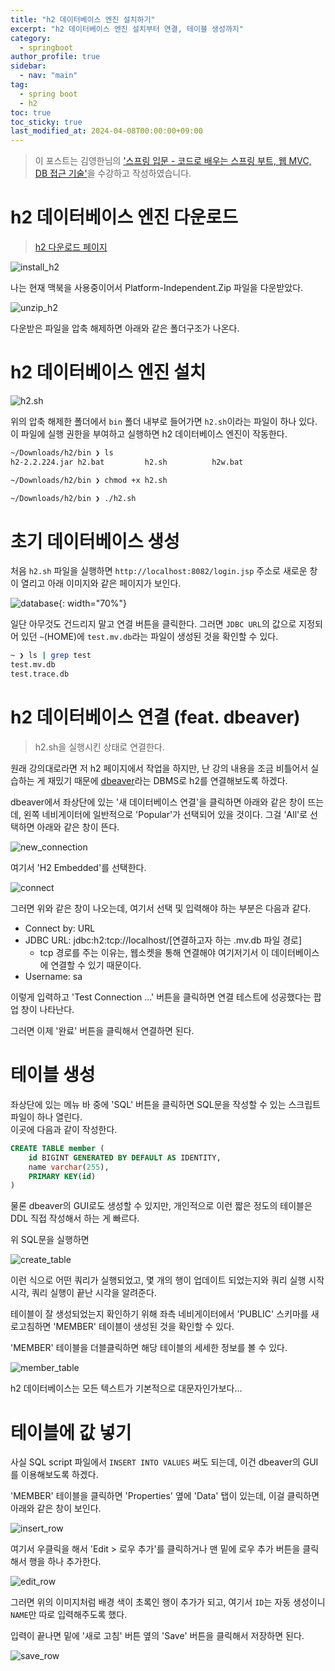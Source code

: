 ```yaml
---
title: "h2 데이터베이스 엔진 설치하기"
excerpt: "h2 데이터베이스 엔진 설치부터 연결, 테이블 생성까지"
category: 
  - springboot
author_profile: true
sidebar:
  - nav: "main" 
tag:
  - spring boot
  - h2
toc: true
toc_sticky: true
last_modified_at: 2024-04-08T00:00:00+09:00
---
```


> 이 포스트는 김영한님의 ['스프링 입문 - 코드로 배우는 스프링 부트, 웹 MVC, DB 접근 기술'](https://www.inflearn.com/course/%EC%8A%A4%ED%94%84%EB%A7%81-%EC%9E%85%EB%AC%B8-%EC%8A%A4%ED%94%84%EB%A7%81%EB%B6%80%ED%8A%B8/dashboard)을 수강하고 작성하였습니다.

# h2 데이터베이스 엔진 다운로드
> [h2 다운로드 페이지](https://www.h2database.com/html/download.html)

![install_h2](/assets/images/page/springboot/2024-04-08_h2_install_page.png)

나는 현재 맥북을 사용중이어서 Platform-Independent.Zip 파일을 다운받았다.

![unzip_h2](/assets/images/page/springboot/2024-04-08_h2_unzip.png)

다운받은 파일을 압축 해제하면 아래와 같은 폴더구조가 나온다.

# h2 데이터베이스 엔진 설치

![h2.sh](/assets/images/page/springboot/2024-04-08_h2_shell.png)

위의 압축 해제한 폴더에서 `bin` 폴더 내부로 들어가면 `h2.sh`이라는 파일이 하나 있다.  
이 파일에 실행 권한을 부여하고 실행하면 h2 데이터베이스 엔진이 작동한다.

```bash
~/Downloads/h2/bin ❯ ls
h2-2.2.224.jar h2.bat         h2.sh          h2w.bat

~/Downloads/h2/bin ❯ chmod +x h2.sh

~/Downloads/h2/bin ❯ ./h2.sh
```

# 초기 데이터베이스 생성
처음 `h2.sh` 파일을 실행하면 `http://localhost:8082/login.jsp` 주소로 새로운 창이 열리고 아래 이미지와 같은 페이지가 보인다.

![database](/assets/images/page/springboot/2024-04-08_h2_run.png){: width="70%"}

일단 아무것도 건드리지 말고 연결 버튼을 클릭한다.
그러면 `JDBC URL`의 값으로 지정되어 있던 `~`(HOME)에 `test.mv.db`라는 파일이 생성된 것을 확인할 수 있다.

```bash
~ ❯ ls | grep test
test.mv.db
test.trace.db
```

# h2 데이터베이스 연결 (feat. dbeaver)

> h2.sh을 실행시킨 상태로 연결한다.

원래 강의대로라면 저 h2 페이지에서 작업을 하지만, 난 강의 내용을 조금 비틀어서 실습하는 게 재밌기 때문에 [dbeaver](https://dbeaver.io/)라는 DBMS로 h2를 연결해보도록 하겠다.

dbeaver에서 좌상단에 있는 '새 데이터베이스 연결'을 클릭하면 아래와 같은 창이 뜨는데, 왼쪽 네비게이터에 일반적으로 'Popular'가 선택되어 있을 것이다. 그걸 'All'로 선택하면 아래와 같은 창이 뜬다.

![new_connection](/assets/images/page/springboot/2024-04-08_new_connection.png)

여기서 'H2 Embedded'를 선택한다.

![connect](/assets/images/page/springboot/2024-04-08_connect.png)

그러면 위와 같은 창이 나오는데, 여기서 선택 및 입력해야 하는 부분은 다음과 같다.

- Connect by: URL
- JDBC URL: jdbc:h2:tcp://localhost/[연결하고자 하는 .mv.db 파일 경로]
  - tcp 경로를 주는 이유는, 웹소켓을 통해 연결해야 여기저기서 이 데이터베이스에 연결할 수 있기 때문이다.
- Username: sa

이렇게 입력하고 'Test Connection ...' 버튼을 클릭하면 연결 테스트에 성공했다는 팝업 창이 나타난다.

그러면 이제 '완료' 버튼을 클릭해서 연결하면 된다.

# 테이블 생성
좌상단에 있는 메뉴 바 중에 'SQL' 버튼을 클릭하면 SQL문을 작성할 수 있는 스크립트 파일이 하나 열린다.  
이곳에 다음과 같이 작성한다.

```sql
CREATE TABLE member (
	id BIGINT GENERATED BY DEFAULT AS IDENTITY,
	name varchar(255),
	PRIMARY KEY(id)
)
```

물론 dbeaver의 GUI로도 생성할 수 있지만, 개인적으로 이런 짧은 정도의 테이블은 DDL 직접 작성해서 하는 게 빠르다.

위 SQL문을 실행하면

![create_table](/assets/images/page/springboot/2024-04-08_create_table.png)

이런 식으로 어떤 쿼리가 실행되었고, 몇 개의 행이 업데이트 되었는지와 쿼리 실행 시작 시각, 쿼리 실행이 끝난 시각을 알려준다.

테이블이 잘 생성되었는지 확인하기 위해 좌측 네비게이터에서 'PUBLIC' 스키마를 새로고침하면 'MEMBER' 테이블이 생성된 것을 확인할 수 있다.

'MEMBER' 테이블을 더블클릭하면 해당 테이블의 세세한 정보를 볼 수 있다.

![member_table](/assets/images/page/springboot/2024-04-08_table.png)

h2 데이터베이스는 모든 텍스트가 기본적으로 대문자인가보다...

# 테이블에 값 넣기
사실 SQL script 파일에서 `INSERT INTO VALUES` 써도 되는데, 이건 dbeaver의 GUI를 이용해보도록 하겠다.

'MEMBER' 테이블을 클릭하면 'Properties' 옆에 'Data' 탭이 있는데, 이걸 클릭하면 아래와 같은 창이 보인다.

![insert_row](/assets/images/page/springboot/2024-04-08_insert_row.png)

여기서 우클릭을 해서 'Edit > 로우 추가'를 클릭하거나 맨 밑에 로우 추가 버튼을 클릭해서 행을 하나 추가한다.

![edit_row](/assets/images/page/springboot/2024-04-08_edit_row.png)

그러면 위의 이미지처럼 배경 색이 초록인 행이 추가가 되고, 여기서 `ID`는 자동 생성이니 `NAME`만 따로 입력해주도록 했다.

입력이 끝나면 밑에 '새로 고침' 버튼 옆의 'Save' 버튼을 클릭해서 저장하면 된다.

![save_row](/assets/images/page/springboot/2024-04-08_insert_values.png)
